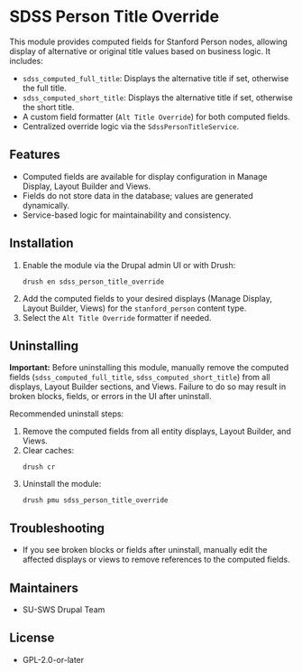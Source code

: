 # SDSS Person Title Override

This module provides computed fields for Stanford Person nodes, allowing display of alternative or original title values based on business logic. It includes:

- `sdss_computed_full_title`: Displays the alternative title if set, otherwise the full title.
- `sdss_computed_short_title`: Displays the alternative title if set, otherwise the short title.
- A custom field formatter (`Alt Title Override`) for both computed fields.
- Centralized override logic via the `SdssPersonTitleService`.

## Features
- Computed fields are available for display configuration in Manage Display, Layout Builder and Views.
- Fields do not store data in the database; values are generated dynamically.
- Service-based logic for maintainability and consistency.

## Installation
1. Enable the module via the Drupal admin UI or with Drush:
   ```
   drush en sdss_person_title_override
   ```
2. Add the computed fields to your desired displays (Manage Display, Layout Builder, Views) for the `stanford_person` content type.
3. Select the `Alt Title Override` formatter if needed.

## Uninstalling
**Important:** Before uninstalling this module, manually remove the computed fields (`sdss_computed_full_title`, `sdss_computed_short_title`) from all displays, Layout Builder sections, and Views. Failure to do so may result in broken blocks, fields, or errors in the UI after uninstall.

Recommended uninstall steps:
1. Remove the computed fields from all entity displays, Layout Builder, and Views.
2. Clear caches:
   ```
   drush cr
   ```
3. Uninstall the module:
   ```
   drush pmu sdss_person_title_override
   ```

## Troubleshooting
- If you see broken blocks or fields after uninstall, manually edit the affected displays or views to remove references to the computed fields.

## Maintainers
- SU-SWS Drupal Team

## License
- GPL-2.0-or-later
